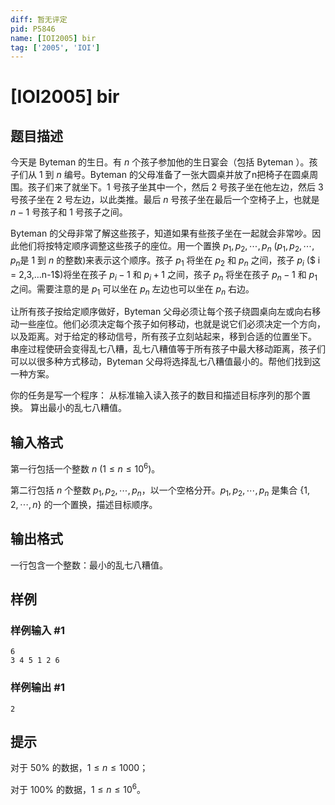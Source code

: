 ```yaml
---
diff: 暂无评定
pid: P5846
name: [IOI2005] bir
tag: ['2005', 'IOI']
---
```

# [IOI2005] bir
## 题目描述

今天是 Byteman 的生日。有 $n$ 个孩子参加他的生日宴会（包括 Byteman ）。孩子们从 $1$ 到 $n$ 编号。Byteman 的父母准备了一张大圆桌并放了n把椅子在圆桌周围。孩子们来了就坐下。$1$ 号孩子坐其中一个，然后 $2$ 号孩子坐在他左边，然后 $3$ 号孩子坐在 $2$ 号左边，以此类推。最后 $n$ 号孩子坐在最后一个空椅子上，也就是 $n-1$ 号孩子和 $1$ 号孩子之间。

Byteman 的父母非常了解这些孩子，知道如果有些孩子坐在一起就会非常吵。因此他们将按特定顺序调整这些孩子的座位。用一个置换 $p_1,p_2,\cdots,p_n$ ($p_1,p_2,\cdots,p_n$是 $1$ 到 $n$ 的整数)来表示这个顺序。孩子 $p_1$ 将坐在 $p_2$ 和 $p_n$ 之间，孩子 $p_i$ ($ i = 2,3,…n-1$)将坐在孩子 $p_i-1$ 和 $p_i+1$ 之间，孩子 $p_n$ 将坐在孩子 $p_n-1$ 和 $p_1$ 之间。需要注意的是 $p_1$ 可以坐在 $p_n$ 左边也可以坐在 $p_n$ 右边。 

让所有孩子按给定顺序做好，Byteman 父母必须让每个孩子绕圆桌向左或向右移动一些座位。他们必须决定每个孩子如何移动，也就是说它们必须决定一个方向，以及距离。对于给定的移动信号，所有孩子立刻站起来，移到合适的位置坐下。 串座过程使研会变得乱七八糟，乱七八糟值等于所有孩子中最大移动距离，孩子们可以以很多种方式移动，Byteman 父母将选择乱七八糟值最小的。帮他们找到这一种方案。 

你的任务是写一个程序： 从标准输入读入孩子的数目和描述目标序列的那个置换。 算出最小的乱七八糟值。
## 输入格式

第一行包括一个整数 $n$ ($1 \le n \le 10^6$)。 

第二行包括 $n$ 个整数 $p_1,p_2,\cdots,p_n$，以一个空格分开。$p_1,p_2,\cdots,p_n$ 是集合 $\{1,2,\cdots,n\}$ 的一个置换，描述目标顺序。
## 输出格式

一行包含一个整数：最小的乱七八糟值。
## 样例

### 样例输入 #1
```
6
3 4 5 1 2 6

```
### 样例输出 #1
```
2

```
## 提示

对于 $50\%$ 的数据，$1 \le n \le 1000$；

对于 $100\%$ 的数据，$1 \le n \le 10^6$。
